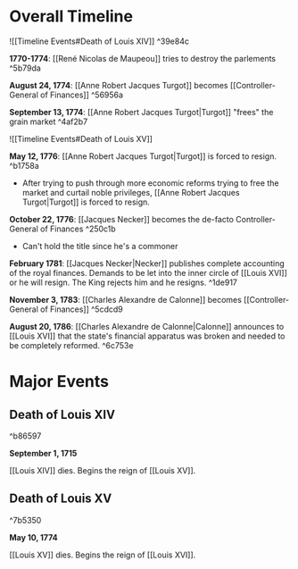 # Overall Timeline

![[Timeline Events#Death of Louis XIV]] ^39e84c

**1770-1774**: [[René Nicolas de Maupeou]] tries to destroy the parlements ^5b79da

**August 24, 1774**: [[Anne Robert Jacques Turgot]] becomes [[Controller-General of Finances]] ^56956a

**September 13, 1774**: [[Anne Robert Jacques Turgot|Turgot]] "frees" the grain market ^4af2b7

![[Timeline Events#Death of Louis XV]]

**May 12, 1776**: [[Anne Robert Jacques Turgot|Turgot]] is forced to resign. ^b1758a
* After trying to push through more economic reforms trying to free the market and curtail noble privileges, [[Anne Robert Jacques Turgot|Turgot]] is forced to resign.

**October 22, 1776**: [[Jacques Necker]] becomes the de-facto Controller-General of Finances ^250c1b
* Can't hold the title since he's a commoner

**February 1781**: [[Jacques Necker|Necker]] publishes complete accounting of the royal finances. Demands to be let into the inner circle of [[Louis XVI]] or he will resign. The King rejects him and he resigns. ^1de917

**November 3, 1783**: [[Charles Alexandre de Calonne]] becomes [[Controller-General of Finances]] ^5cdcd9

**August 20, 1786**: [[Charles Alexandre de Calonne|Calonne]] announces to [[Louis XVI]] that the state's financial apparatus was broken and needed to be completely reformed. ^6c753e

# Major Events

## Death of Louis XIV

^b86597

**September 1, 1715**

[[Louis XIV]] dies. Begins the reign of [[Louis XV]].

## Death of Louis XV

^7b5350

**May 10, 1774**

[[Louis XV]] dies. Begins the reign of [[Louis XVI]].